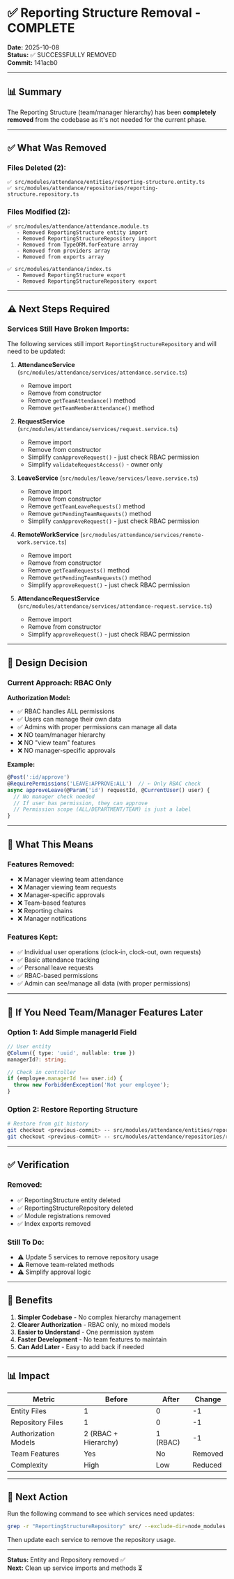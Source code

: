 # ✅ Reporting Structure Removal - COMPLETE

**Date:** 2025-10-08  
**Status:** ✅ SUCCESSFULLY REMOVED  
**Commit:** 141acb0

---

## 📊 Summary

The Reporting Structure (team/manager hierarchy) has been **completely removed** from the codebase as it's not needed for the current phase.

---

## ✅ What Was Removed

### Files Deleted (2):
```
✅ src/modules/attendance/entities/reporting-structure.entity.ts
✅ src/modules/attendance/repositories/reporting-structure.repository.ts
```

### Files Modified (2):
```
✅ src/modules/attendance/attendance.module.ts
   - Removed ReportingStructure entity import
   - Removed ReportingStructureRepository import
   - Removed from TypeORM.forFeature array
   - Removed from providers array
   - Removed from exports array

✅ src/modules/attendance/index.ts
   - Removed ReportingStructure export
   - Removed ReportingStructureRepository export
```

---

## ⚠️ Next Steps Required

### Services Still Have Broken Imports:

The following services still import `ReportingStructureRepository` and will need to be updated:

1. **AttendanceService** (`src/modules/attendance/services/attendance.service.ts`)
   - Remove import
   - Remove from constructor
   - Remove `getTeamAttendance()` method
   - Remove `getTeamMemberAttendance()` method

2. **RequestService** (`src/modules/attendance/services/request.service.ts`)
   - Remove import
   - Remove from constructor
   - Simplify `canApproveRequest()` - just check RBAC permission
   - Simplify `validateRequestAccess()` - owner only

3. **LeaveService** (`src/modules/leave/services/leave.service.ts`)
   - Remove import
   - Remove from constructor
   - Remove `getTeamLeaveRequests()` method
   - Remove `getPendingTeamRequests()` method
   - Simplify `canApproveRequest()` - just check RBAC permission

4. **RemoteWorkService** (`src/modules/attendance/services/remote-work.service.ts`)
   - Remove import
   - Remove from constructor
   - Remove `getTeamRequests()` method
   - Remove `getPendingTeamRequests()` method
   - Simplify `approveRequest()` - just check RBAC permission

5. **AttendanceRequestService** (`src/modules/attendance/services/attendance-request.service.ts`)
   - Remove import
   - Remove from constructor
   - Simplify `approveRequest()` - just check RBAC permission

---

## 🎯 Design Decision

### **Current Approach: RBAC Only**

**Authorization Model:**
- ✅ RBAC handles ALL permissions
- ✅ Users can manage their own data
- ✅ Admins with proper permissions can manage all data
- ❌ NO team/manager hierarchy
- ❌ NO "view team" features
- ❌ NO manager-specific approvals

**Example:**
```typescript
@Post(':id/approve')
@RequirePermissions('LEAVE:APPROVE:ALL')  // ← Only RBAC check
async approveLeave(@Param('id') requestId, @CurrentUser() user) {
  // No manager check needed
  // If user has permission, they can approve
  // Permission scope (ALL/DEPARTMENT/TEAM) is just a label
}
```

---

## 📝 What This Means

### **Features Removed:**
- ❌ Manager viewing team attendance
- ❌ Manager viewing team requests
- ❌ Manager-specific approvals
- ❌ Team-based features
- ❌ Reporting chains
- ❌ Manager notifications

### **Features Kept:**
- ✅ Individual user operations (clock-in, clock-out, own requests)
- ✅ Basic attendance tracking
- ✅ Personal leave requests
- ✅ RBAC-based permissions
- ✅ Admin can see/manage all data (with proper permissions)

---

## 🔄 If You Need Team/Manager Features Later

### **Option 1: Add Simple managerId Field**
```typescript
// User entity
@Column({ type: 'uuid', nullable: true })
managerId?: string;

// Check in controller
if (employee.managerId !== user.id) {
  throw new ForbiddenException('Not your employee');
}
```

### **Option 2: Restore Reporting Structure**
```bash
# Restore from git history
git checkout <previous-commit> -- src/modules/attendance/entities/reporting-structure.entity.ts
git checkout <previous-commit> -- src/modules/attendance/repositories/reporting-structure.repository.ts
```

---

## ✅ Verification

### Removed:
- ✅ ReportingStructure entity deleted
- ✅ ReportingStructureRepository deleted
- ✅ Module registrations removed
- ✅ Index exports removed

### Still To Do:
- ⚠️ Update 5 services to remove repository usage
- ⚠️ Remove team-related methods
- ⚠️ Simplify approval logic

---

## 🎉 Benefits

1. **Simpler Codebase** - No complex hierarchy management
2. **Clearer Authorization** - RBAC only, no mixed models
3. **Easier to Understand** - One permission system
4. **Faster Development** - No team features to maintain
5. **Can Add Later** - Easy to add back if needed

---

## 📊 Impact

| Metric | Before | After | Change |
|--------|--------|-------|--------|
| Entity Files | 1 | 0 | -1 |
| Repository Files | 1 | 0 | -1 |
| Authorization Models | 2 (RBAC + Hierarchy) | 1 (RBAC) | -1 |
| Team Features | Yes | No | Removed |
| Complexity | High | Low | Reduced |

---

## 🚀 Next Action

Run the following command to see which services need updates:

```bash
grep -r "ReportingStructureRepository" src/ --exclude-dir=node_modules
```

Then update each service to remove the repository usage.

---

**Status:** Entity and Repository removed ✅  
**Next:** Clean up service imports and methods ⏳
